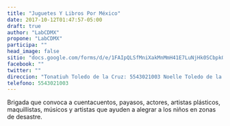 ```yaml
---
title: "Juguetes Y Libros Por México"
date: 2017-10-12T01:47:57-05:00
draft: true
author: "LabCDMX"
propone: "LabCDMX"
participa: ""
head_image: false
sitio: "docs.google.com/forms/d/e/1FAIpQLSfMniXakMnMmH41E7LuNjHk0SCbpkQTed0gfXdYqxCnvn2f4A/viewform"
facebook: ""
twitter: ""
direccion: "Tonatiuh Toledo de la Cruz: 5543021003 Noelle Toledo de la Cruz: 5565215204 Octavio Ugalde: 5530148262"
telefono: 5543021003
---
```

Brigada que convoca a cuentacuentos, payasos, actores, artistas plásticos, maquillistas, músicos y artistas que ayuden a alegrar a los niños en zonas de desastre.
